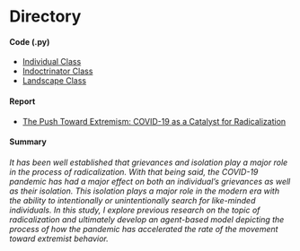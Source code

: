 # Directory

#### Code (.py)
- [Individual Class](https://github.com/brownlk99/Research-and-Projects/blob/main/COVID-19%20as%20a%20Catalyst%20for%20Radicalization/radicalIndividual.py)
- [Indoctrinator Class](https://github.com/brownlk99/Research-and-Projects/blob/main/COVID-19%20as%20a%20Catalyst%20for%20Radicalization/radicalIndoctrinator.py)
- [Landscape Class](https://github.com/brownlk99/Research-and-Projects/blob/main/COVID-19%20as%20a%20Catalyst%20for%20Radicalization/radicalLandscape.py)

#### Report
- [The Push Toward Extremism: COVID-19 as a Catalyst for Radicalization](https://github.com/brownlk99/Research-and-Projects/blob/main/COVID-19%20as%20a%20Catalyst%20for%20Radicalization/X497%20-%20The%20Push%20Toward%20Extremism_%20COVID-19%20as%20a%20Catalyst%20for%20Radicalization.pdf)

#### Summary
###### It has been well established that grievances and isolation play a major role in the process of radicalization. With that being said, the COVID-19 pandemic has had a major effect on both an individual’s grievances as well as their isolation. This isolation plays a major role in the modern era with the ability to intentionally or unintentionally search for like-minded individuals. In this study, I explore previous research on the topic of radicalization and ultimately develop an agent-based model depicting the process of how the pandemic has accelerated the rate of the movement toward extremist behavior.
